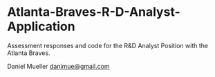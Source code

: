 # Atlanta-Braves-R-D-Analyst-Application

Assessment responses and code for the R&D Analyst Position with the Atlanta Braves.

Daniel Mueller danjmue@gmail.com

